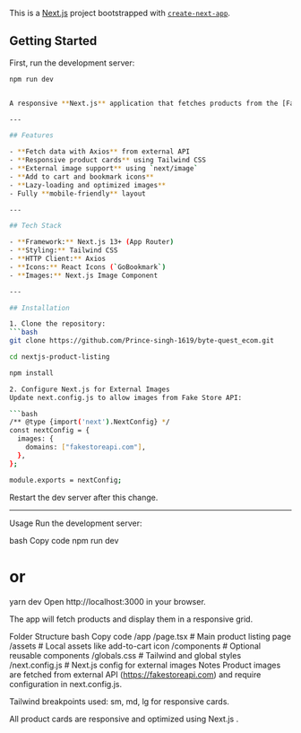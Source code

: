 This is a [Next.js](https://nextjs.org) project bootstrapped with [`create-next-app`](https://github.com/vercel/next.js/tree/canary/packages/create-next-app).

## Getting Started

First, run the development server:

```bash
npm run dev


A responsive **Next.js** application that fetches products from the [Fake Store API](https://fakestoreapi.com/) and displays them in a grid layout with images, prices, and actions.

---

## Features

- **Fetch data with Axios** from external API
- **Responsive product cards** using Tailwind CSS
- **External image support** using `next/image`
- **Add to cart and bookmark icons**
- **Lazy-loading and optimized images**
- Fully **mobile-friendly** layout

---

## Tech Stack

- **Framework:** Next.js 13+ (App Router)
- **Styling:** Tailwind CSS
- **HTTP Client:** Axios
- **Icons:** React Icons (`GoBookmark`)
- **Images:** Next.js Image Component

---

## Installation

1. Clone the repository:
```bash
git clone https://github.com/Prince-singh-1619/byte-quest_ecom.git

cd nextjs-product-listing

npm install

2. Configure Next.js for External Images
Update next.config.js to allow images from Fake Store API:

```bash
/** @type {import('next').NextConfig} */
const nextConfig = {
  images: {
    domains: ["fakestoreapi.com"],
  },
};

module.exports = nextConfig;
```
Restart the dev server after this change.

--- 

Usage
Run the development server:

bash
Copy code
npm run dev
# or
yarn dev
Open http://localhost:3000 in your browser.

The app will fetch products and display them in a responsive grid.

Folder Structure
bash
Copy code
/app
  /page.tsx       # Main product listing page
/assets            # Local assets like add-to-cart icon
/components        # Optional reusable components
/globals.css       # Tailwind and global styles
/next.config.js    # Next.js config for external images
Notes
Product images are fetched from external API (https://fakestoreapi.com) and require configuration in next.config.js.

Tailwind breakpoints used: sm, md, lg for responsive cards.

All product cards are responsive and optimized using Next.js <Image />.

```